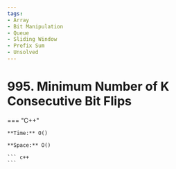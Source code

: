 ```yaml
---
tags:
- Array
- Bit Manipulation
- Queue
- Sliding Window
- Prefix Sum
- Unsolved
---
```



# 995. Minimum Number of K Consecutive Bit Flips

=== "C++"

    **Time:** O()

    **Space:** O()

    ``` c++
    ```